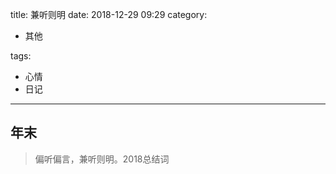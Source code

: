 title: 兼听则明
date: 2018-12-29 09:29
category:

- 其他

tags:

- 心情
- 日记

------

## 年末
> 偏听偏言，兼听则明。2018总结词
